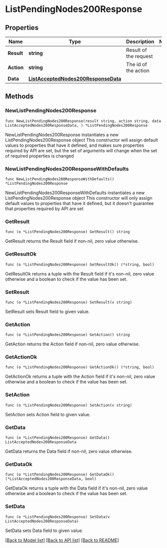 # ListPendingNodes200Response

## Properties

Name | Type | Description | Notes
------------ | ------------- | ------------- | -------------
**Result** | **string** | Result of the request | 
**Action** | **string** | The id of the action | 
**Data** | [**ListAcceptedNodes200ResponseData**](ListAcceptedNodes200ResponseData.md) |  | 

## Methods

### NewListPendingNodes200Response

`func NewListPendingNodes200Response(result string, action string, data ListAcceptedNodes200ResponseData, ) *ListPendingNodes200Response`

NewListPendingNodes200Response instantiates a new ListPendingNodes200Response object
This constructor will assign default values to properties that have it defined,
and makes sure properties required by API are set, but the set of arguments
will change when the set of required properties is changed

### NewListPendingNodes200ResponseWithDefaults

`func NewListPendingNodes200ResponseWithDefaults() *ListPendingNodes200Response`

NewListPendingNodes200ResponseWithDefaults instantiates a new ListPendingNodes200Response object
This constructor will only assign default values to properties that have it defined,
but it doesn't guarantee that properties required by API are set

### GetResult

`func (o *ListPendingNodes200Response) GetResult() string`

GetResult returns the Result field if non-nil, zero value otherwise.

### GetResultOk

`func (o *ListPendingNodes200Response) GetResultOk() (*string, bool)`

GetResultOk returns a tuple with the Result field if it's non-nil, zero value otherwise
and a boolean to check if the value has been set.

### SetResult

`func (o *ListPendingNodes200Response) SetResult(v string)`

SetResult sets Result field to given value.


### GetAction

`func (o *ListPendingNodes200Response) GetAction() string`

GetAction returns the Action field if non-nil, zero value otherwise.

### GetActionOk

`func (o *ListPendingNodes200Response) GetActionOk() (*string, bool)`

GetActionOk returns a tuple with the Action field if it's non-nil, zero value otherwise
and a boolean to check if the value has been set.

### SetAction

`func (o *ListPendingNodes200Response) SetAction(v string)`

SetAction sets Action field to given value.


### GetData

`func (o *ListPendingNodes200Response) GetData() ListAcceptedNodes200ResponseData`

GetData returns the Data field if non-nil, zero value otherwise.

### GetDataOk

`func (o *ListPendingNodes200Response) GetDataOk() (*ListAcceptedNodes200ResponseData, bool)`

GetDataOk returns a tuple with the Data field if it's non-nil, zero value otherwise
and a boolean to check if the value has been set.

### SetData

`func (o *ListPendingNodes200Response) SetData(v ListAcceptedNodes200ResponseData)`

SetData sets Data field to given value.



[[Back to Model list]](../README.md#documentation-for-models) [[Back to API list]](../README.md#documentation-for-api-endpoints) [[Back to README]](../README.md)


